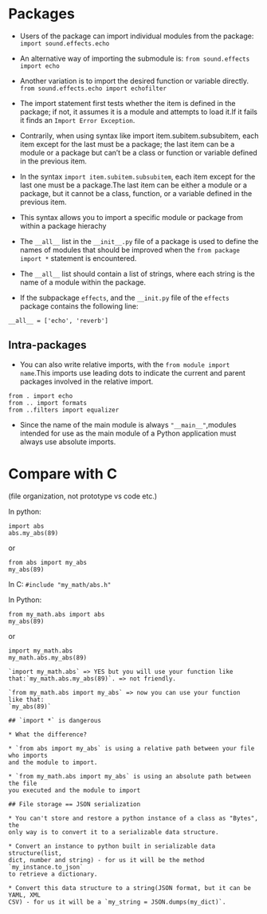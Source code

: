 # Packages

* Users of the package can import individual modules from
the package:
`import sound.effects.echo`

* An alternative way of importing the submodule is:
`from sound.effects import echo`

* Another variation is to import the desired function or variable
directly.
`from sound.effects.echo import echofilter`

* The import statement first tests whether the item is defined in
the package; if not, it assumes it is a module and attempts to load
it.If it fails it finds an `Import Error Exception`.

* Contrarily, when using syntax like import item.subitem.subsubitem, 
each item except for the last must be a package; the last item can 
be a module or a package but can’t be a class or function or 
variable defined in the previous item.

* In the syntax `import item.subitem.subsubitem`, each item except
for the last one must be a package.The last item can be either a
module or a package, but it cannot be a class, function, or a
variable defined in the previous item.

* This syntax allows you to import a specific module or package from
within  a package hierachy

* The `__all__` list in the `__init__.py` file of a package is used
to define the names of modules that should be improved when the
`from package import *` statement is encountered.

* The `__all__` list should contain a list of strings, where each
string is the name of a module within the package.

* If the subpackage `effects`, and the `__init.py` file of the
`effects` package contains the following line:
```
__all__ = ['echo', 'reverb']
```

## Intra-packages

* You can also write relative imports, with the `from module import
name`.This imports use leading dots to indicate the current and
parent packages involved in the relative import.

```
from . import echo
from .. import formats
from ..filters import equalizer
```

* Since the name of the main module is always `"__main__"`,modules
intended for use as the main module of a Python application must
always use absolute imports.

# Compare with C

(file organization, not prototype vs code etc.)

In python:
```
import abs
abs.my_abs(89)
```

or

```
from abs import my_abs
my_abs(89)
```

In C: `#include "my_math/abs.h"`

In Python:
```
from my_math.abs import abs
my_abs(89)
```

or

```
import my_math.abs
my_math.abs.my_abs(89)

`import my_math.abs` => YES but you will use your function like
that:`my_math.abs.my_abs(89)`. => not friendly.

`from my_math.abs import my_abs` => now you can use your function
like that:
`my_abs(89)`

## `import *` is dangerous

* What the difference?

* `from abs import my_abs` is using a relative path between your file who imports
and the module to import.

* `from my_math.abs import my_abs` is using an absolute path between the file
you executed and the module to import

## File storage == JSON serialization

* You can't store and restore a python instance of a class as "Bytes", the
only way is to convert it to a serializable data structure.

* Convert an instance to python built in serializable data structure(list, 
dict, number and string) - for us it will be the method `my_instance.to_json`
to retrieve a dictionary.

* Convert this data structure to a string(JSON format, but it can be YAML, XML
CSV) - for us it will be a `my_string = JSON.dumps(my_dict)`.




